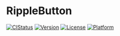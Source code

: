 # RippleButton
[![CIStatus](http://img.shields.io/travis/OkumuraShintarou/RippleButton.svg?style=flat)](https://travis-ci.org/OkumuraShintarou/RippleButton)
[![Version](https://img.shields.io/cocoapods/v/RippleButton.svg?style=flat)](https://cocoapods.org/pods/RippleButton)
[![License](https://img.shields.io/cocoapods/l/RippleButton.svg?style=flat)](https://cocoapods.org/pods/RippleButton)
[![Platform](https://img.shields.io/cocoapods/p/RippleButton.svg?style=flat)](https://cocoapods.org/pods/RippleButton)

